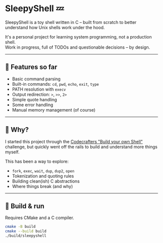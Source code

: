 # SleepyShell 💤

SleepyShell is a toy shell written in C – built from scratch to better understand how Unix shells work under the hood.

It's a personal project for learning system programming, not a production shell.  
Work in progress, full of TODOs and questionable decisions – by design.

---

## 🔧 Features so far

- Basic command parsing
- Built-in commands: `cd`, `pwd`, `echo`, `exit`, `type`
- PATH resolution with `execv`
- Output redirection: `>`, `>>`, `2>`
- Simple quote handling
- Some error handling
- Manual memory management (of course)

---

## 🧠 Why?

I started this project through the [Codecrafters "Build your own Shell"](https://codecrafters.io) challenge, but quickly went off the rails to build and understand more things myself.

This has been a way to explore:

- `fork`, `exec`, `wait`, `dup`, `dup2`, `open`
- Tokenization and quoting rules
- Building clean(ish) C abstractions
- Where things break (and why)

---

## 🚀 Build & run

Requires CMake and a C compiler.

```bash
cmake -B build
cmake --build build
./build/sleepyshell
